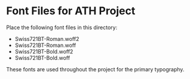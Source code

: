 
# Font Files for ATH Project

Place the following font files in this directory:
- Swiss721BT-Roman.woff2
- Swiss721BT-Roman.woff
- Swiss721BT-Bold.woff2
- Swiss721BT-Bold.woff

These fonts are used throughout the project for the primary typography.

